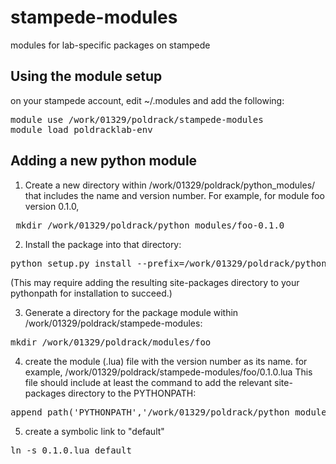 # stampede-modules
modules for lab-specific packages on stampede

## Using the module setup

on your stampede account, edit ~/.modules and add the following:

<pre>module use /work/01329/poldrack/stampede-modules
module load poldracklab-env</pre>

## Adding a new python module

1. Create a new directory within /work/01329/poldrack/python_modules/ that includes the name and version number.
For example, for module foo version 0.1.0, 

<pre> mkdir /work/01329/poldrack/python_modules/foo-0.1.0</pre>

2. Install the package into that directory:

<pre>python setup.py install --prefix=/work/01329/poldrack/python_modules/foo-0.1.0</pre>

(This may require adding the resulting site-packages directory to your pythonpath for installation to succeed.)

3. Generate a directory for the package module within /work/01329/poldrack/stampede-modules:

<pre>mkdir /work/01329/poldrack/modules/foo</pre>

4. create the module (.lua) file with the version number as its name.  for example, /work/01329/poldrack/stampede-modules/foo/0.1.0.lua
This file should include at least the command to add the relevant site-packages directory to the PYTHONPATH:

<pre>append_path('PYTHONPATH','/work/01329/poldrack/python_modules/foo-0.1.0/lib/python2.7/site-packages')</pre>

5. create a symbolic link to "default"

<pre>ln -s 0.1.0.lua default</pre>


